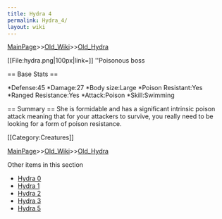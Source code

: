 ```yaml
---
title: Hydra 4
permalink: Hydra_4/
layout: wiki
---
```


[MainPage](/keeperrl_wiki/ "wikilink")>>[Old_Wiki](/keeperrl_wiki/Old_Wiki "wikilink")>>[Old_Hydra](/keeperrl_wiki/Old_Hydra "wikilink")

[[File:hydra.png|100px|link=]] ''Poisonous boss

== Base Stats ==

*Defense:45
*Damage:27
*Body size:Large
*Poison Resistant:Yes
*Ranged Resistance:Yes
*Attack:Poison
*Skill:Swimming

== Summary ==
She is formidable and has a significant intrinsic poison attack meaning that for your attackers to survive, you really need to be looking for a form of poison resistance.

[[Category:Creatures]]

[MainPage](/keeperrl_wiki/ "wikilink")>>[Old_Wiki](/keeperrl_wiki/Old_Wiki "wikilink")>>[Old_Hydra](/keeperrl_wiki/Old_Hydra "wikilink")

Other items in this section
-    [Hydra 0](/keeperrl_wiki/Hydra_0 "wikilink")
-    [Hydra 1](/keeperrl_wiki/Hydra_1 "wikilink")
-    [Hydra 2](/keeperrl_wiki/Hydra_2 "wikilink")
-    [Hydra 3](/keeperrl_wiki/Hydra_3 "wikilink")
-    [Hydra 5](/keeperrl_wiki/Hydra_5 "wikilink")
